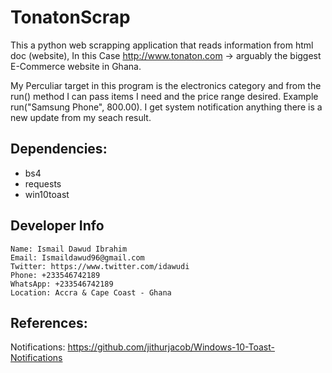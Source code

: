 # TonatonScrap
This a python web scrapping application that reads information from html doc (website),
In this Case http://www.tonaton.com -> arguably the biggest E-Commerce website in Ghana.

My Perculiar target in this program is the electronics category
and from the run() method I can pass items I need and the price range desired. Example 
run("Samsung Phone", 800.00). I get system notification anything there is a new update from my seach result.

## Dependencies:

- bs4
- requests
- win10toast

## Developer Info 
    Name: Ismail Dawud Ibrahim
    Email: Ismaildawud96@gmail.com
    Twitter: https://www.twitter.com/idawudi
    Phone: +233546742189
    WhatsApp: +233546742189
    Location: Accra & Cape Coast - Ghana

## References:
Notifications: https://github.com/jithurjacob/Windows-10-Toast-Notifications 
